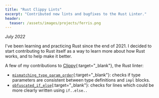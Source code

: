```yaml
---
title: "Rust Clippy Lints"
excerpt: "Contributed new lints and bugfixes to the Rust Linter."
header:
  teaser: /assets/images/projects/ferris.png
---
```


*July 2022*

I've been learning and practicing Rust since the end of 2021. I decided to start contributing to Rust itself as a way to learn more about how Rust works, and to help make it better.

A few of my contributions to [Clippy](https://doc.rust-lang.org/nightly/clippy/){:target="_blank"}, the Rust linter:
- [`mismatching_type_param_order`](https://github.com/rust-lang/rust-clippy/pull/8831){:target="_blank"}: checks if type parameters are consistent between type definitions and `impl` blocks.
- [`obfuscated_if_else`](https://github.com/rust-lang/rust-clippy/pull/9148){:target="_blank"}: checks for lines which could be more clearly written using `if..else..`